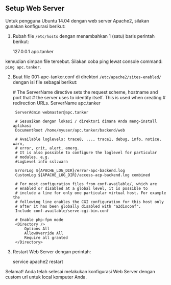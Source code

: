 Setup Web Server
----------------

Untuk pengguna Ubuntu 14.04 dengan web server Apache2, silakan gunakan konfigurasi berikut:

1. Rubah file `/etc/hosts` dengan menambahkan 1 (satu) baris perintah berikut:


    127.0.0.1   apc.tanker
    
kemudian simpan file tersebut. Silakan coba ping lewat console command: `ping apc.tanker`.


2. Buat file 001-apc-tanker.conf di direktori `/etc/apache2/sites-enabled/` dengan isi file sebagai berikut:


	<VirtualHost apc.tanker:80>
	    # The ServerName directive sets the request scheme, hostname and port that
        # the server uses to identify itself. This is used when creating
        # redirection URLs. 
        ServerName apc.tanker
        
        ServerAdmin webmaster@apc.tanker
        
        # Sesuaikan dengan lokasi / direktori dimana Anda meng-install aplikasi
        DocumentRoot /home/myuser/apc.tanker/backend/web
    
        # Available loglevels: trace8, ..., trace1, debug, info, notice, warn,
        # error, crit, alert, emerg.
        # It is also possible to configure the loglevel for particular
        # modules, e.g.
        #LogLevel info ssl:warn
    
        ErrorLog ${APACHE_LOG_DIR}/error-apc-backend.log
        CustomLog ${APACHE_LOG_DIR}/access-acp-backend.log combined
    
        # For most configuration files from conf-available/, which are
        # enabled or disabled at a global level, it is possible to
        # include a line for only one particular virtual host. For example the
        # following line enables the CGI configuration for this host only
        # after it has been globally disabled with "a2disconf".
        Include conf-available/serve-cgi-bin.conf
    
        # Enable php-fpm mode
        <Directory />
            Options All
            AllowOverride All
            Require all granted
        </Directory>
    </VirtualHost>
    
3. Restart Web Server dengan perintah:


    service apache2 restart
    
Selamat! Anda telah selesai melakukan konfigurasi Web Server dengan custom url untuk local komputer Anda.